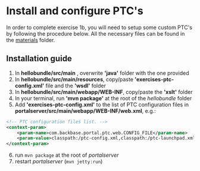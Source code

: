 # Install and configure PTC's

In order to complete exercise 1b, you will need to setup some custom PTC's by following the procedure below. All the necessary files can be found in the [materials](materials/) folder.

## Installation guide

 1. In **hellobundle/src/main** , overwrite **'java'** folder with the one provided
 2. In **hellobundle/src/main/resources**, copy/paste **'exercises-ptc-config.xml'** file and the **'wsdl'** folder
 3. In **hellobundle/src/main/webapp/WEB-INF**, copy/paste the **'xslt'** folder
 4. In your terminal, run **'mvn package'** at the root of the _hellobundle_ folder
 5. Add **'exercises-ptc-config.xml'** to the list of PTC configuration files in **portalserver/src/main/webapp/WEB-INF/web.xml**, e.g.:

```xml
<!-- PTC configuration files list. -->
<context-param>
    <param-name>com.backbase.portal.ptc.web.CONFIG_FILE</param-name>
    <param-value>classpath:/ptc-config.xml,classpath:/ptc-launchpad.xml,classpath:/exercises-ptc-config.xml</param-value>
</context-param>
```

 6. run `mvn package` at the root of _portalserver_
 7. restart _portalserver_ (`mvn jetty:run`)
